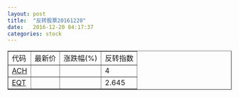 ```yaml
---
layout: post
title:  "反转股票20161220"
date:   2016-12-20 04:17:37
categories: stock
---
```


<script type="text/javascript">
var stockList = []
stockList.push('gb_ach');
stockList.push('gb_eqt');
</script>

<table border="1">
 <tr>
 <td>代码</td>
  <td>最新价</td>
  <td>涨跌幅(%)</td>
 <td>反转指数</td>
</tr>
  <tr id="ach"><td><a href="http://stock.finance.sina.com.cn/usstock/quotes/ACH.html" target="_blank">ACH</a></td><td></td><td></td><td>4</td></tr>
  <tr id="eqt"><td><a href="http://stock.finance.sina.com.cn/usstock/quotes/EQT.html" target="_blank">EQT</a></td><td></td><td></td><td>2.645</td></tr>
</table>
